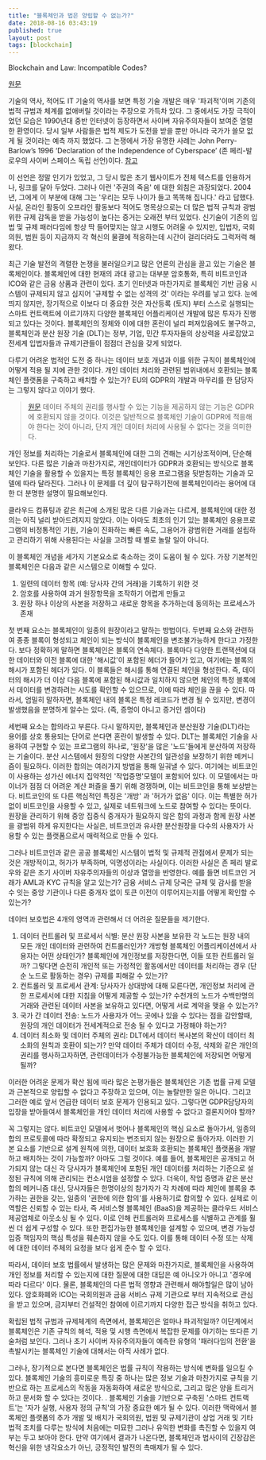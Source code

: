 ```yaml
---
title: "블록체인과 법은 양립할 수 없는가?"
date: 2018-08-16 03:43:19
published: true
layout: post
tags: [blockchain]
---
```


Blockchain and Law: Incompatible Codes?

[원문](https://papers.ssrn.com/sol3/papers.cfm?abstract_id=3220406)

기술의 역사, 적어도 IT 기술의 역사를 보면 특정 기술 개발은 매우 '파괴적'이며 기존의 법적 규범과 체계를 없애버릴 것이라는 주장으로 가득차 있다. 그 중에서도 가장 극적이었던 모습은 1990년대 중반 인터넷이 등장하면서 사이버 자유주의자들이 보여준 열렬한 환영이다. 당시 일부 사람들은 법적 제도가 도전을 받을 뿐만 아니라 국가가 쓸모 없게 될 것이라는 예측 까지 했었다. 그 논쟁에서 가장 유명한 사례는 John Perry-Barlow’s 1996 ‘Declaration of the Independence of Cyberspace’ (존 페리-발로우의 사이버 스페이스 독립 선언)이다. [참고](https://www.eff.org/ko/cyberspace-independence)

이 선언은 정말 인기가 있었고, 그 당시 많은 초기 웹사이트가 전체 텍스트를 인용하거나, 링크를 달아 두었다. 그러나 이런 '주권의 죽음' 에 대한 외침은 과장되었다. 2004년, 그에게 이 부분에 대해 그는 '우리는 모두 나이가 들고 똑똑해 집니다.' 라고 답했다. 사실, 온라인 활동이 오프라인 활동보다 적어도 명목상으로는 더 많은 법적 규칙과 광범위한 규제 감독을 받을 가능성이 높다는 증거는 오래전 부터 있었다. 신기술이 기존의 입법 및 규제 패러다임에 항상 딱 들어맞지는 않고 시행도 어려울 수 있지만, 입법자, 국회의원, 법원 등이 지금까지 각 혁신의 물결에 적응하는데 시간이 걸리더라도 그럭저럭 해왔다.

최근 기술 발전의 격렬한 논쟁을 불러일으키고 많은 언론의 관심을 끌고 있는 기술은 블록체인이다. 블록체인에 대한 현재의 과대 광고는 대부분 암호통화, 특히 비트코인과 ICO와 같은 금융 상품과 관련이 있다. 초기 인터넷과 마찬가지로 블록체인 기반 금융 시스템이 규제되지 않고 심지어 '규제할 수 없는 성격의 것' 이라는 우려를 낳고 있다. 눈에 띄지 않지만, 장기적으로 이보다 더 중요한 것은 자산등록 (토지) 부터 스스로 실행되는 스마트 컨트랙트에 이르기까지 다양한 블록체인 어플리케이션 개발에 많은 투자가 진행되고 있다는 것이다. 블록체인의 정체와 이에 대한 혼란이 널리 퍼져있음에도 불구하고, 블록체인과 분산 원장 기술 (DLT)는 정부, 기업, 민간 투자자들의 상상력을 사로잡았고 전세계 입법자들과 규제기관들이 점점더 관심을 갖게 되었다.

다루기 어려운 법적인 도전 중 하나는 데이터 보호 개념과 이를 위한 규칙이 블록체인에 어떻게 적용 될 지에 관한 것이다. 개인 데이터 처리와 관련된 범위내에서 호환되는 블록체인 플랫폼을 구축하고 배치할 수 있는가? EU의 GDPR의 개발과 마무리를 한 담당자는 그렇지 않다고 이야기 했다.

> [원문](https://iapp.org/news/a/blockchain-technology-is-on-a-collision-course-with-eu-privacy-law/) 데이터 주체의 권리를 행사할 수 있는 기능을 제공하지 않는 기능은 GDPR에 호환되지 않을 것이다. 이것은 일반적으로 블록체인 기술이 GDPR에 적응해야 한다는 것이 아니라, 단지 개인 데이터 처리에 사용될 수 없다는 것을 의미한다.

개인 정보를 처리하는 기술로서 블록체인에 대한 그의 견해는 시기상조적이며, 단순해 보인다. 다른 많은 기술과 마찬가지로, 개인데이터가 GDPR과 호환되는 방식으로 블록체인 기술을 활용할 수 있을지는 특정 블록체인 응용 프로그램을 뒷받침하는 기술과 모델에 따라 달라진다. 그러나 이 문제를 더 깊이 탐구하기전에 블록체인이라는 용어에 대한 더 분명한 설명이 필요해보인다.

클라우드 컴퓨팅과 같은 최근에 소개된 많은 다른 기술과는 다르게, 블록체인에 대한 정의는 아직 널리 받아드려지지 않았다. 이는 아마도 최초의 인기 있는 블록체인 응용프로그램의 비정통적인 기원, 기술이 진화하는 빠른 속도, 그용어가 광범위한 거래를 설립하고 관리하기 위해 사용된다는 사실을 고려할 때 별로 놀랄 일이 아니다.

이 블록체인 개념을 세가지 기본요소로 축소하는 것이 도움이 될 수 있다. 가장 기본적인 블록체인은 다음과 같은 시스템으로 이해할 수 있다. 

1. 일련의 데이터 항목 (예: 당사자 간의 거래)을 기록하기 위한 것
2. 암호를 사용하여 과거 원장항목을 조작하기 어렵게 만들고
3. 원장 하나 이상의 사본을 저장하고 새로운 항목을 추가하는데 동의하는 프로세스가 존재

첫 번째 요소는 블록체인이 일종의 원장이라고 말하는 방법이다. 두번째 요소와 관련하여 종종 블록이 형성되고 체인이 되는 방식이 블록체인을 변조불가능하게 한다고 가정한다. 보다 정확하게 말하면 블록체인은 블록의 연속체다. 블록마다 다양한 트랜잭션에 대한 데이터와 이전 블록에 대한 '해시값'이 포함된 헤더가 들어가 있고, 여기에는 블록의 해시가 포함된 헤더가 있다. 이 블록들은 해시를 통해 연결된 체인을 형성한다. 즉, 데이터의 해시가 더 이상 다음 블록에 포함된 해시값과 일치하지 않으면 체인의 특정 블록에서 데이터를 변경하려는 시도를 확인할 수 있으므로, 이에 따라 체인을 끊을 수 있다. 따라서, 엄밀히 말하자면, 블록체인 내의 블록은 특정 레코드가 변경 될 수 있지만, 변경이 발생했음을 분명하게 알수는 있다. (즉, 증명이 아니고 증거인 셈이다)

세번째 요소는 합의라고 부른다. 다시 말하지만, 블록체인과 분산원장 기술(DLT)라는 용어를 상호 통용되는 단어로 쓴다면 혼란이 발생할 수 있다. DLT는 블록체인 기술을 사용하여 구현할 수 있는 프로그램의 하나로, '원장'을 많은 '노드'들에게 분산하여 저장하는 기술이다. 분산 시스템에서 원장의 다양한 사본간의 일관성을 보장하기 위한 메커니즘이 필요하다. 이러한 합의는 여러가지 방법을 통해 일궈낼 수 있다. 여기에는 비트코인이 사용하는 성가신 에너지 집약적인 '작업증명'모델이 포함되어 있다. 이 모델에서는 마이너가 점점 더 어려운 계산 퍼즐을 풀기 위해 경쟁하며, 이는 비트코인을 통해 보상받는다. 비트코인의 또 다른 핵심적인 특징은 '개방' 과 '허가가 없음' 이다. 이는 특별한 허가 없이 비트코인을 사용할 수 있고, 실제로 네트워크에 노드로 참여할 수 있다는 뜻이다. 원장을 관리하기 위해 중앙 집중식 중개자가 필요하지 않은 합의 과정과 함께 원장 사본을 광범위 하게 유지한다는 사실은, 비트코인과 유사한 분산원장을 다수의 사용자가 사용할 수 있는 플랫폼으로서 매력적으로 만들 수 있다.

그러나 비트코인과 같은 공공 블록체인 시스템이 법적 및 규제적 관점에서 문제가 되는 것은 개방적이고, 허가가 부족하며, 익명성이라는 사실이다. 이러한 사실은 존 페리 발로우와 같은 초기 사이버 자유주의자들의 이상과 열망을 반영한다.  예를 들면 비트코인 거래가 AML과 KYC 규칙을 알고 있는가? 금융 서비스 규제 당국은 규제 및 감사를 받을 수 잇는 중앙 기관이나 다른 중개자 없이 토큰 이전이 이루어지는지를 어떻게 확인할 수 있는가?

데이터 보호법은 4개의 영역과 관련해서 더 어려운 질문들을 제기한다.

1. 데이터 컨트롤러 및 프로세서 식별: 분산 원장 사본을 보유한 각 노드는 원장 내의 모든 개인 데이터와 관련하여 컨트롤러인가? 개방형 블록체인 어플리케이션에서 사용자는 어떤 상태인가? 블록체인에 개인정보를 저장한다면, 이들 또한 컨트롤러 일까? 그렇다면 순전히 개인적 또는 가정적인 활동에서만 데이터를 처리하는 경우  (단순 노드로 활동하는 경우) 규제를 피해갈 수 있는가?
2. 컨트롤러 및 프로세서 관계: 당사자가 상대방에 대해 모른다면, 개인정보 처리에 관한 프로세서에 대한 지침을 어떻게 제공할 수 있는가? 수천개의 노드가 수백만명의 거래와 관련된 데이터 사본을 보유하고 있다면, 어떻게 서로 계약을 맺을 수 있는가?
3. 국가 간 데이터 전송: 노드가 사용자가 어느 곳에나 있을 수 있다는 점을 감안할때, 원장의 개인 데이터가 전세계적으로 전송 될 수 있다고 가정해야 하는가?
4. 데이터 최소화 및 데이터 주체의 권리: DLT에서 데이터 복사본의 확산이 데이터 최소화의 원칙과 호환이 되는가? 만약 데이터 주체가 데이터 수정, 삭제와 같은 개인의 권리를 행사하고자하면, 관련데이터가 수정불가능한 블록체인에 저장되면 어떻게 될까?

이러한 어려운 문제가 확산 됨에 따라 많은 논평가들은 블록체인은 기존 법률 규제 모델과 근본적으로 양립할 수 없다고 주장하고 있으며, 이는 놀랄만한 일은 아니다. 그리고 그러한 예로 앞서 언급한 데이터 보호 문제가 인용되고 있다. 그렇다면 GDPR담당자의 입장을 받아들여서 블록체인을 개인 데이터 처리에 사용할 수 없다고 결론지어야 할까?

꼭 그렇지는 않다. 비트코인 모델에서 벗어나 블록체인의 핵심 요소로 돌아가서, 일종의 합의 프로토콜에 따라 확정되고 유지되는 변조되지 않는 원장으로 돌아가자. 이러한 기본 요소를 기반으로 설계 원칙에 의한, 데이터 보호화 호환되는 블록체인 플랫폼을 개발하고 배치하는 것이 가능할까? 아마도 그럴 것이다. 예를 들어, 블록체인은 공개되고 허가되지 않는 대신 각 당사자가 블록체인에 포함된 개인 데이터를 처리하는 기준으로 설정된 규칙에 의해 관리되는 컨소시엄을 설정할 수 있다. 더욱이, 작업 증명과 같은 분산 합의 메커니즘 대신, 당사자들은 한명이상의 참가자가 각 차례에 따라 체인에 블록을 추가하는 권한을 갖는, 일종의 '권한에 의한 합의'를 사용하기로 합의할 수 있다. 실제로 이 역할은 신뢰할 수 있는 타사, 즉 서비스형 블록체인 (BaaS)을 제공하는 클라우드 서비스 제공업체로 아웃소싱 될 수 있다. 이로 인해 컨트롤러와 프로세스를 식별하고 관계를 훨씬 더 쉽게 구성할 수 있다. 또한 편집가능한 블록체인을 설계할 수 있으며, 변경 가능성 입증 책임자의 핵심 특성을 훼손하지 않을 수도 있다. 이를  통해 데이터 수정 또는 삭제에 대한 데이터 주체의 요청을 보다 쉽게 준수 할 수 있다.

따라서, 데이터 보호 법률에서 발생하는 많은 문제와 마찬가지로, 블록체인을 사용하여 개인 정보를 처리할 수 있는지에 대한 질문에 대한 대답은 예 아니오가 아니고 '경우에 따라 다르다' 이다. 물론, 블록체인의 다른 법적 영향과 관련해서 해야할일은 많이 남아 있다. 암호화폐와 ICO는 국회의원과 금융 서비스 규제 기관으로 부터 지속적으로 관심을 받고 있으며, 금지부터 건설적인 참여에 이르기까지 다양한 접근 방식을 취하고 있다.

확립된 법적 규범과 규제체계의 측면에서, 블록체인은 얼마나 파괴적일까? 이단계에서 블록체인은 기존 규칙의 해석, 적용 및 시행 측면에서 복잡한 문제를 야기하는 또다른 기술처럼 보인다. 그러나 초기 사이버 자유주의자들이 예측한 유형의 '패러다임의 전환'을 촉발시키는 블록체인 기술에 대해서는 아직 사례가 없다.

그러나, 장기적으로 본다면 블록체인은 법률 규칙이 작용하는 방식에 변화를 일으킬 수 있다. 블록체인 기술의 흥미로운 특징 중 하나는 많은 정보 기술과 마찬가지로 규칙을 기반으로 하는 프로세스의 작동을 자동화하여 새로운 방식으로, 그리고 많은 양을 트리거하고 문서화 할 수 있다는 것이다.
. 블록체인 기술을 기반으로 구축된 '스마트 컨트랙트'는 '자가 실행, 사용자 정의 규칙'의 가장 중요한 예가 될 수 있다. 이러한 맥락에서 블록체인 플랫폼의 추가 개발 및 배치가 국회의원, 법원 및 규제기관이 상업 거래 및 기타 법적 조치를 다루는 방식에 처음에는 미묘한 그러나 유익한 변화를 촉진할 수 있을지 여부는 두고 보아야 한다. 만약 여기에서 결과가 나온다면, 블록체인과 법사이의 긴장감은 혁신을 위한 냉각요소가 아닌, 긍정적인 발전의 촉매제가 될 수 있다.

